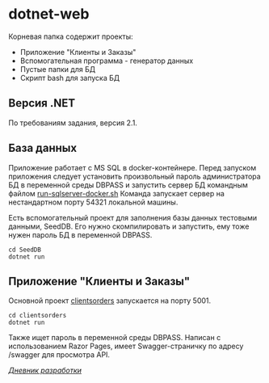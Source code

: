 # dotnet-web

Корневая папка содержит проекты: 
* Приложение "Клиенты и Заказы"
* Вспомогательная программа - генератор данных
* Пустые папки для БД
* Скрипт bash для запуска БД

## Версия .NET

По требованиям задания, версия 2.1.

## База данных

Приложение работает с MS SQL в docker-контейнере. Перед запуском приложения 
следует установить произвольный пароль администратора БД в переменной среды DBPASS 
и запустить сервер БД командным файлом [run-sqlserver-docker.sh](./run-sqlserver-docker.sh)
Команда запускает сервер на нестандартном порту 54321 локальной машины. 

Есть вспомогательный проект для заполнения базы данных тестовыми данными,
SeedDB. Его нужно скомпилировать и запустить, ему тоже нужен пароль БД 
в переменной DBPASS.

    cd SeedDB
    dotnet run

## Приложение "Клиенты и Заказы"

Основной проект [clientsorders](./clientsorders) запускается на порту 5001.

    cd clientsorders
    dotnet run

Также ищет пароль в переменной среды DBPASS.
Написан с использованием Razor Pages, имеет Swagger-страничку по адресу
/swagger для просмотра API.

[*Дневник разработки*](./diary.md)
